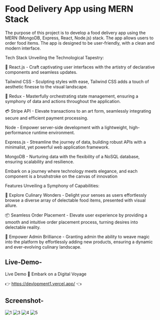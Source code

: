 # Food Delivery App using MERN Stack

The purpose of this project is to develop a food delivery app using the MERN (MongoDB, Express, React, Node.js) stack. The app allows users to order food items. The app is designed to be user-friendly, with a clean and modern interface.

Tech Stack
Unveiling the Technological Tapestry:

🚀 React.js - Craft captivating user interfaces with the artistry of declarative components and seamless updates.

Tailwind CSS - Sculpting styles with ease, Tailwind CSS adds a touch of aesthetic finesse to the visual landscape.

🔗 Redux - Masterfully orchestrating state management, ensuring a symphony of data and actions throughout the application.

💳 Stripe API - Elevate transactions to an art form, seamlessly integrating secure and efficient payment processing.

Node - Empower server-side development with a lightweight, high-performance runtime environment.

Express.js - Streamline the journey of data, building robust APIs with a minimalist, yet powerful web application framework.

MongoDB - Nurturing data with the flexibility of a NoSQL database, ensuring scalability and resilience.

Embark on a journey where technology meets elegance, and each component is a brushstroke on the canvas of innovation
</div>

Features
Unveiling a Symphony of Capabilities:

🌮 Explore Culinary Wonders - Delight your senses as users effortlessly browse a diverse array of delectable food items, presented with visual allure.

📦 Seamless Order Placement - Elevate user experience by providing a smooth and intuitive order placement process, turning desires into delectable reality.

🌟 Empower Admin Brilliance - Granting admin the ability to weave magic into the platform by effortlessly adding new products, ensuring a dynamic and ever-evolving culinary landscape.



## Live-Demo-

Live Demo
🚀 Embark on a Digital Voyage


👉 https://devlopment1.vercel.app/ 👈

## Screenshot-

![1](https://github.com/Amitkumar4920/devlopment1/assets/88572365/21d184aa-dc2d-4ac4-b52a-73bf51532661)
![3](https://github.com/Amitkumar4920/devlopment1/assets/88572365/1eff5015-057f-4b60-be31-31c7fb555762)
![4](https://github.com/Amitkumar4920/devlopment1/assets/88572365/3f186231-117a-4638-ab07-2ba207547c98)
![5](https://github.com/Amitkumar4920/devlopment1/assets/88572365/242e30e8-7f78-4552-a4f8-428114086584)

